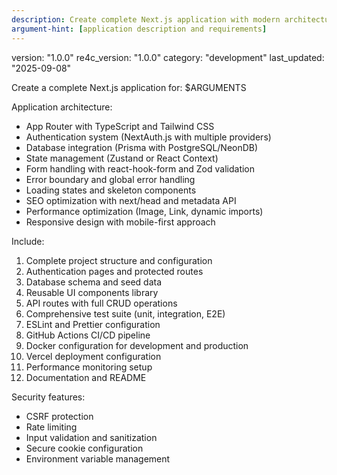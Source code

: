 ```yaml
---
description: Create complete Next.js application with modern architecture and best practices
argument-hint: [application description and requirements]
---
```

version: "1.0.0"
re4c_version: "1.0.0"
category: "development"
last_updated: "2025-09-08"

Create a complete Next.js application for: $ARGUMENTS

Application architecture:
- App Router with TypeScript and Tailwind CSS
- Authentication system (NextAuth.js with multiple providers)
- Database integration (Prisma with PostgreSQL/NeonDB)
- State management (Zustand or React Context)
- Form handling with react-hook-form and Zod validation
- Error boundary and global error handling
- Loading states and skeleton components
- SEO optimization with next/head and metadata API
- Performance optimization (Image, Link, dynamic imports)
- Responsive design with mobile-first approach

Include:
1. Complete project structure and configuration
2. Authentication pages and protected routes
3. Database schema and seed data
4. Reusable UI components library
5. API routes with full CRUD operations
6. Comprehensive test suite (unit, integration, E2E)
7. ESLint and Prettier configuration
8. GitHub Actions CI/CD pipeline
9. Docker configuration for development and production
10. Vercel deployment configuration
11. Performance monitoring setup
12. Documentation and README

Security features:
- CSRF protection
- Rate limiting
- Input validation and sanitization
- Secure cookie configuration
- Environment variable management
